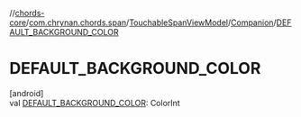 //[chords-core](../../../../index.md)/[com.chrynan.chords.span](../../index.md)/[TouchableSpanViewModel](../index.md)/[Companion](index.md)/[DEFAULT_BACKGROUND_COLOR](-d-e-f-a-u-l-t_-b-a-c-k-g-r-o-u-n-d_-c-o-l-o-r.md)

# DEFAULT_BACKGROUND_COLOR

[android]\
val [DEFAULT_BACKGROUND_COLOR](-d-e-f-a-u-l-t_-b-a-c-k-g-r-o-u-n-d_-c-o-l-o-r.md): ColorInt
